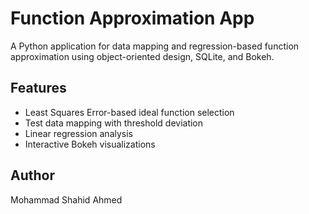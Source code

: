 # Function Approximation App

A Python application for data mapping and regression-based function approximation using object-oriented design, SQLite, and Bokeh.

## Features
- Least Squares Error-based ideal function selection
- Test data mapping with threshold deviation
- Linear regression analysis
- Interactive Bokeh visualizations

## Author
Mohammad Shahid Ahmed
